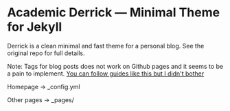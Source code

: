# Academic Derrick — Minimal Theme for Jekyll

Derrick is a clean minimal and fast theme for a personal blog. See the original repo for full details.

Note: Tags for blog posts does not work on Github pages and it seems to be a pain to implement. [You can follow guides like this but I didn't bother](https://longqian.me/2017/02/09/github-jekyll-tag/#:~:text=If%20you%20want%20to%20add,Ruby%20plugins%20for%20Jekyll%20site)


Homepage -> _config.yml

Other pages -> _pages/
